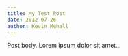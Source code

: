 ```yaml
---
title: My Test Post
date: 2012-07-26
author: Kevin Mehall
---
```


Post body. Lorem ipsum dolor sit amet...